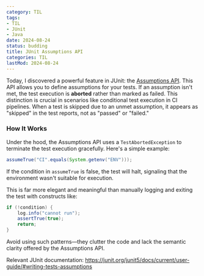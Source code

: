 ```yaml
---
category: TIL
tags:
- TIL
- JUnit
- Java
date: 2024-08-24
status: budding
title: JUnit Assumptions API
categories: TIL
lastMod: 2024-08-24
---
```

Today, I discovered a powerful feature in JUnit: the [Assumptions API](https://junit.org/junit5/docs/5.0.0/api/org/junit/jupiter/api/Assumptions.html). This API allows you to define assumptions for your tests. If an assumption isn't met, the test execution is **aborted** rather than marked as failed. This distinction is crucial in scenarios like conditional test execution in CI pipelines. When a test is skipped due to an unmet assumption, it appears as "skipped" in the test reports, not as "passed" or "failed."

### How It Works

Under the hood, the Assumptions API uses a `TestAbortedException` to terminate the test execution gracefully. Here's a simple example:

```java
assumeTrue("CI".equals(System.getenv("ENV")));
```

If the condition in `assumeTrue` is false, the test will halt, signaling that the environment wasn't suitable for execution.

This is far more elegant and meaningful than manually logging and exiting the test with constructs like:

```java
if (!condition) {
    log.info("cannot run");
    assertTrue(true);
    return;
}
```

Avoid using such patterns—they clutter the code and lack the semantic clarity offered by the Assumptions API.

Relevant JUnit documentation: https://junit.org/junit5/docs/current/user-guide/#writing-tests-assumptions
